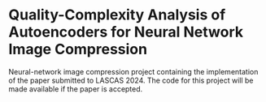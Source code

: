 # Quality-Complexity Analysis of Autoencoders for Neural Network Image Compression
Neural-network image compression project containing the implementation of the paper submitted to LASCAS 2024.
The code for this project will be made available if the paper is accepted.
